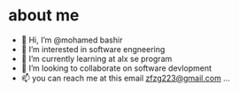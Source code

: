 # about me
- 👋 Hi, I’m @mohamed bashir
- 👀 I’m interested in software engneering 
- 🌱 I’m currently learning at alx se program
- 💞️ I’m looking to collaborate on software devlopment
- 📫 you can reach me at this email zfzg223@gmail.com ...

<!---
mohamed/mohamed is a ✨ special ✨ repository because its `README.md` (this file) appears on your GitHub profile.
You can click the Preview link to take a look at your changes.
--->
